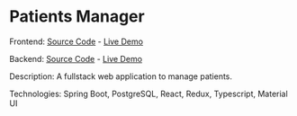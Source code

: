 # Patients Manager

Frontend: [Source Code](https://github.com/metoonhathung/patient-web) - [Live Demo](https://patient-web.pages.dev)

Backend: [Source Code](https://github.com/metoonhathung/patient-service) - [Live Demo](https://metoonhathung-patient-service.herokuapp.com/patients)

Description: A fullstack web application to manage patients.

Technologies: Spring Boot, PostgreSQL, React, Redux, Typescript, Material UI

